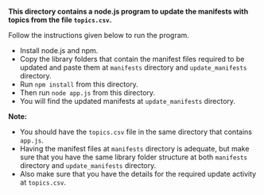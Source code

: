 **This directory contains a node.js program to update the manifests with topics from 
the file `topics.csv`.** 

Follow the instructions given below to run the program.

* Install node.js and npm.
* Copy the library folders that contain the manifest files required to be updated 
and paste them at `manifests` directory and `update_manifests` directory. 
* Run `npm install` from this directory.
* Then run `node app.js` from this directory.
* You will find the updated manifests at `update_manifests` directory.


**Note:**
* You should have the `topics.csv` file in the same directory that contains `app.js`.
* Having the manifest files at `manifests` directory is adequate, but make sure that 
you have the same library folder structure at both `manifests` directory and 
`update_manifests` directory.
* Also make sure that you have the details for the required update activity at `topics.csv`.
